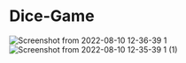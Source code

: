 # Dice-Game
![Screenshot from 2022-08-10 12-36-39 1](https://user-images.githubusercontent.com/76276879/183883258-9af3a8cd-6f45-481c-895c-ee8c5dc52d7a.png)
![Screenshot from 2022-08-10 12-35-39 1 (1)](https://user-images.githubusercontent.com/76276879/183883271-f660f66f-72b7-4530-a2a0-630a1574b4cd.png)
